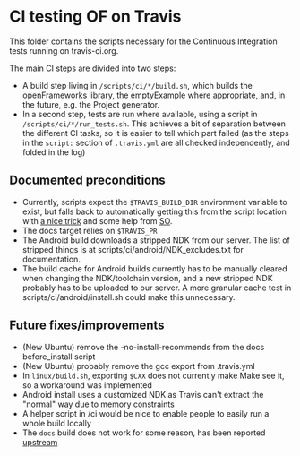# CI testing OF on Travis

This folder contains the scripts necessary for the Continuous Integration tests running on travis-ci.org.

The main CI steps are divided into two steps:
* A build step living in `/scripts/ci/*/build.sh`, which builds the openFrameworks library, the emptyExample where appropriate, and, in the future, e.g. the Project generator.
* In a second step, tests are run where available, using a script in `/scripts/ci/*/run_tests.sh`.
This achieves a bit of separation between the different CI tasks, so it is easier to tell which part failed (as the steps in the `script:` section of `.travis.yml` are all checked independently, and folded in the log)

## Documented preconditions
* Currently, scripts expect the `$TRAVIS_BUILD_DIR` environment variable to exist, but falls back to automatically getting this from the script location with [a nice trick](http://stackoverflow.com/a/16879155/599884) and some help from [SO](http://stackoverflow.com/a/4774063/599884).
* The docs target relies on `$TRAVIS_PR`
* The Android build downloads a stripped NDK from our server. The list of stripped things is at scripts/ci/android/NDK_excludes.txt for documentation.
* The build cache for Android builds currently has to be manually cleared when changing the NDK/toolchain version, and a new stripped NDK probably has to be uploaded to our server. A more granular cache test in scripts/ci/android/install.sh could make this unnecessary.

## Future fixes/improvements
* (New Ubuntu) remove the -no-install-recommends from the docs before_install script
* (New Ubuntu) probably remove the gcc export from .travis.yml
* In `linux/build.sh`, exporting `$CXX` does not currently make Make see it, so a workaround was implemented
* Android install uses a customized NDK as Travis can't extract the "normal" way due to memory constraints
* A helper script in /ci would be nice to enable people to easily run a whole build locally
* The `docs` build does not work for some reason, has been reported [upstream](https://github.com/HalfdanJ/ofDocGenerator/issues/3)
